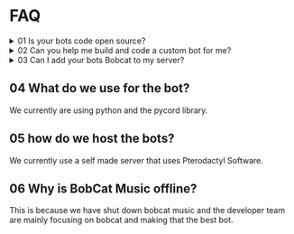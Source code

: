 # FAQ


<details>

<summary>01 Is your bots code open source?</summary>

No we do not give our or share **ANY** code for our bots.

</details>

<details>

<summary>02 Can you help me build and code a custom bot for me?</summary>

Sorry we do NOT have the time to build other people bots with a profile and code.

</details>

<details>

<summary>03 Can I add your bots Bobcat to my server?</summary>

Yes you can add the bot into your servers.

</details>

## 04 What do we use for the bot?

We currently are using python and the pycord library.

## 05 how do we host the bots?

We currently use a self made server that uses Pterodactyl Software.

## 06 Why is BobCat Music offline?

This is because we have shut down bobcat music and the developer team are mainly focusing on  bobcat and making that the best bot.
